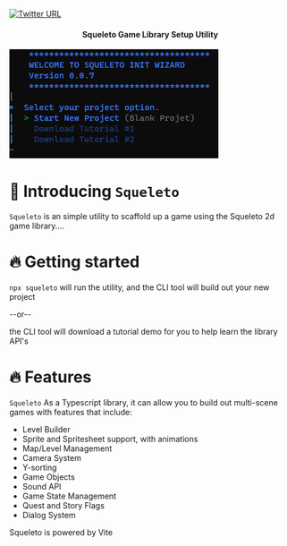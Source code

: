 [![Twitter URL](https://img.shields.io/twitter/url/https/twitter.com/bukotsunikki.svg?style=social&label=Follow%20%40jyoung424242)](https://twitter.com/jyoung424242)

<h4 align="center">Squeleto Game Library Setup Utility</h4>

![Screenshot](./Squeleto.png?raw=true)

# 👋 Introducing `Squeleto`

`Squeleto` is an simple utility to scaffold up a game using the Squeleto 2d game library....

# 🔥 Getting started

`npx squeleto` will run the utility, and the CLI tool will build out your new project

--or--

the CLI tool will download a tutorial demo for you to help learn the library API's

<!-- # Demo on Youtube

- https://youtu.be/m1zYOhrmdKk Javascript example
- https://youtu.be/IRboPZac_Q8 Typescript example -->

# 🔥 Features

`Squeleto` As a Typescript library, it can allow you to build out multi-scene games with features that include:

- Level Builder
- Sprite and Spritesheet support, with animations
- Map/Level Management
- Camera System
- Y-sorting
- Game Objects
- Sound API
- Game State Management
- Quest and Story Flags
- Dialog System

Squeleto is powered by Vite

